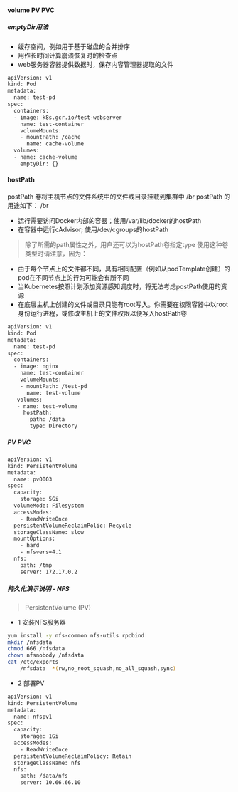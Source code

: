 #### volume PV PVC
##### emptyDir用法
+ 缓存空间，例如用于基于磁盘的合并排序
+ 用作长时间计算崩溃恢复时的检查点
+ web服务器容器提供数据时，保存内容管理器提取的文件
```bash
apiVersion: v1
kind: Pod
metadata:
  name: test-pd
spec:
  containers:
  - image: k8s.gcr.io/test-webserver
    name: test-container
    volumeMounts:
    - mountPath: /cache
      name: cache-volume
  volumes:
  - name: cache-volume
    emptyDir: {}
```
#### hostPath
postPath 卷将主机节点的文件系统中的文件或目录挂载到集群中 /br
postPath 的用途如下： /br
+ 运行需要访问Docker内部的容器；使用/var/lib/docker的hostPath
+ 在容器中运行cAdvisor; 使用/dev/cgroups的hostPath

> 除了所需的path属性之外，用户还可以为hostPath卷指定type
使用这种卷类型时请注意，因为：
+ 由于每个节点上的文件都不同，具有相同配置（例如从podTemplate创建）的pod在不同节点上的行为可能会有所不同
+ 当Kubernetes按照计划添加资源感知调度时，将无法考虑postPath使用的资源
+ 在底层主机上创建的文件或目录只能有root写入。你需要在权限容器中以root身份运行进程，或修改主机上的文件权限以便写入hostPath卷
```bash
apiVersion: v1
kind: Pod
metadata:
  name: test-pd
spec:
  containers:
  - image: nginx
    name: test-container
    volumeMounts:
    - mountPath: /test-pd
      name: test-volume
   volumes:
   - name: test-volume
     hostPath:
       path: /data
       type: Directory
```
##### PV PVC
```bash
apiVersion: v1
kind: PersistentVolume
metadata:
  name: pv0003
spec:
  capacity:
    storage: 5Gi
  volumeMode: Filesystem
  accessModes:
    - ReadWriteOnce
  persistentVolumeReclaimPolic: Recycle
  storageClassName: slow
  mountOptions:
    - hard
    - nfsvers=4.1
  nfs:
    path: /tmp
    server: 172.17.0.2
```
##### 持久化演示说明 -  NFS
> PersistentVolume (PV)
> 
+ 1 安装NFS服务器
```bash
yum install -y nfs-common nfs-utils rpcbind
mkdir /nfsdata
chmod 666 /nfsdata
chown nfsnobody /nfsdata
cat /etc/exports
    /nfsdata  *(rw,no_root_squash,no_all_squash,sync)
```
+ 2 部署PV
```bash
apiVersion: v1
kind: PersistentVolume
metadata:
  name: nfspv1
spec:
  capacity:
    storage: 1Gi
  accessModes:
    - ReadWriteOnce
  persistentVolumeReclaimPolicy: Retain
  storageClassName: nfs
  nfs:
    path: /data/nfs
    server: 10.66.66.10
```

